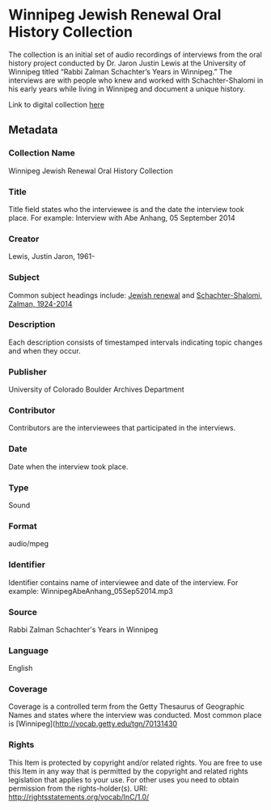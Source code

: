 # Winnipeg Jewish Renewal Oral History Collection
The collection is an initial set of audio recordings of interviews from the oral history project conducted by Dr. Jaron Justin Lewis at the University of Winnipeg titled “Rabbi Zalman Schachter’s Years in Winnipeg.” The interviews are with people who knew and worked with Schachter-Shalomi in his early years while living in Winnipeg and document a unique history. 

Link to digital collection [here](https://doi.org/10.25810/aw3h-k767)
## Metadata
### Collection Name
Winnipeg Jewish Renewal Oral History Collection
### Title
Title field states who the interviewee is and the date the interview took place. For example: Interview with Abe Anhang, 05 September 2014
### Creator
Lewis, Justin Jaron, 1961-
### Subject
Common subject headings include: [Jewish renewal](http://id.loc.gov/authorities/subjects/sh00002655) and [Schachter-Shalomi, Zalman, 1924-2014](http://id.worldcat.org/fast/102574)
### Description
Each description consists of timestamped intervals indicating topic changes and when they occur. 
### Publisher
University of Colorado Boulder Archives Department
### Contributor
Contributors are the interviewees that participated in the interviews.
### Date
Date when the interview took place.
### Type
Sound
### Format
audio/mpeg
### Identifier
Identifier contains name of interviewee and date of the interview. For example: WinnipegAbeAnhang_05Sep52014.mp3 
### Source
Rabbi Zalman Schachter's Years in Winnipeg
### Language
English
### Coverage
Coverage is a controlled term from the Getty Thesaurus of Geographic Names and states where the interview was conducted. Most common place is [Winnipeg](http://vocab.getty.edu/tgn/70131430
### Rights
This Item is protected by copyright and/or related rights. You are free to use this Item in any way that is permitted by the copyright and related rights legislation that applies to your use. For other uses you need to obtain permission from the rights-holder(s). URI: http://rightsstatements.org/vocab/InC/1.0/
